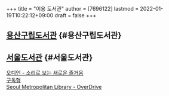 +++
title = "이용 도서관"
author = [7696122]
lastmod = 2022-01-19T10:22:12+09:00
draft = false
+++

## [용산구립도서관](http://ebook.yslibrary.or.kr/elibrary-front/main.ink) {#용산구립도서관}


## [서울도서관](https://elib.seoul.go.kr/ebooks/SSOLogin.do) {#서울도서관}

[오디언 - 소리로 보는 새로운 즐거움](https://wasp.audien.com/wpoc/home.htm)  
[구독형](https://seoullib.barob.co.kr/ebookPlatform/Homepage/SSOLogin.do)  
[Seoul Metropolitan Library - OverDrive](https://seoullib.overdrive.com/?target=Y)

